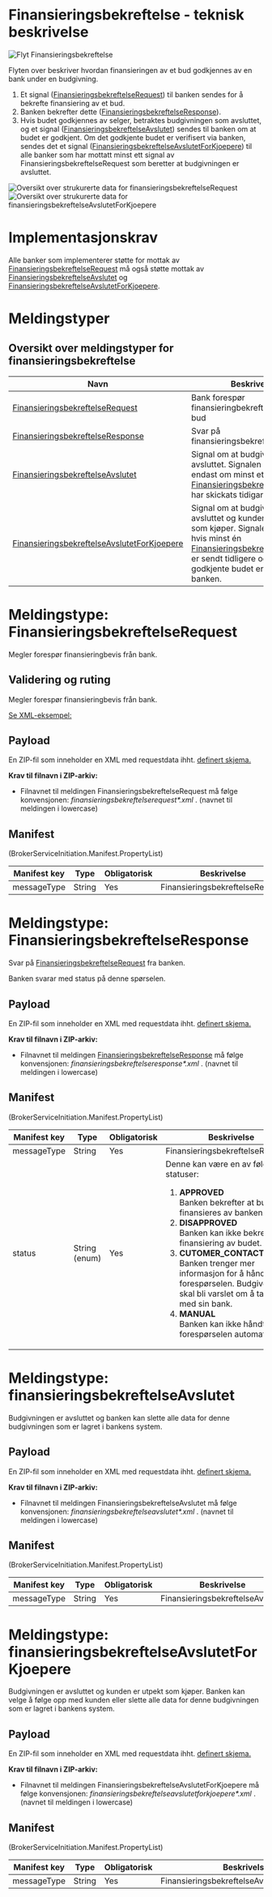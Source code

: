 Finansieringsbekreftelse - teknisk beskrivelse
=======================================

![Flyt Finansieringsbekreftelse](./finansieringsbekreftelse.svg)

Flyten over beskriver hvordan finansieringen av et bud godkjennes av en bank under en budgivning.

1. Et signal ([FinansieringsbekreftelseRequest](#meldingstype-finansieringsbekreftelserequest)) til banken sendes for å bekrefte finansiering av et bud.
2. Banken bekrefter dette ([FinansieringsbekreftelseResponse](#meldingstype-finansieringsbekreftelseresponse)).
3. Hvis budet godkjennes av selger, betraktes budgivningen som avsluttet, og et signal ([FinansieringsbekreftelseAvslutet](#meldingstype-finansieringsbekreftelseavslutet)) sendes til banken om at budet er godkjent. Om det godkjente budet er verifisert via banken, sendes det et signal ([FinansieringsbekreftelseAvslutetForKjoepere](#meldingstype-finansieringsbekreftelseavslutetforkjoepere)) til alle banker som har mottatt minst ett signal av FinansieringsbekreftelseRequest som beretter at budgivningen er avsluttet.

![Oversikt over strukurerte data for finansieringsbekreftelseRequest](./modeller/finansieringsbekreftelseRequest-modell.svg)
![Oversikt over strukurerte data for finansieringsbekreftelseAvslutetForKjoepere](./modeller/finansieringsbekreftelseAvslutetForKjoepere-modell.svg)

# Implementasjonskrav

Alle banker som implementerer støtte for mottak av [FinansieringsbekreftelseRequest](#meldingstype-finansieringsbekreftelserequest)
må også støtte mottak av [FinansieringsbekreftelseAvslutet](#meldingstype-finansieringsbekreftelseavslutet) og [FinansieringsbekreftelseAvslutetForKjoepere](#meldingstype-finansieringsbekreftelseavslutetforkjoepere).


# Meldingstyper
## Oversikt over meldingstyper for finansieringsbekreftelse
| Navn | Beskrivelse | Payload/vedlagt fil | 
|-----|-----|-----|
| [FinansieringsbekreftelseRequest](#meldingstype-finansieringsbekreftelserequest) | Bank forespør finansieringbekreftelse av et bud | XSD: FinansieringsbekreftelseRequest |
| [FinansieringsbekreftelseResponse](#meldingstype-finansieringsbekreftelseresponse) | Svar på finansieringsbekreftelseRequest | XSD: FinansieringsbekreftelseResponse |
| [FinansieringsbekreftelseAvslutet](#meldingstype-finansieringsbekreftelseavslutet) | Signal om at budgivningen er avsluttet. Signalen skickas endast om minst ett [FinansieringsbekreftelseRequest](#meldingstype-finansieringsbekreftelserequest) har skickats tidigare. | XSD: FinansieringsbekreftelseAvslutet |
| [FinansieringsbekreftelseAvslutetForKjoepere](#meldingstype-finansieringsbekreftelseavslutetforkjoepere) | Signal om at budgivningen er avsluttet og kunden er utpekt som kjøper. Signalet sendes kun hvis minst én [FinansieringsbekreftelseRequest](#meldingstype-finansieringsbekreftelserequest) er sendt tidligere og det godkjente budet er verifisert via banken. | XSD: FinansieringsbekreftelseAvslutetForKjoepere |

# Meldingstype: FinansieringsbekreftelseRequest
Megler forespør finansieringbevis från bank.

## Validering og ruting
Megler forespør finansieringbevis från bank.

[Se XML-eksempel:](./examples/finansieringsbekreftelseRequest-example.xml)

## Payload
En ZIP-fil som inneholder en XML med requestdata ihht. [definert skjema.](../afpant-model/xsd/dsve.xsd)

**Krav til filnavn i ZIP-arkiv:** 
* Filnavnet til meldingen FinansieringsbekreftelseRequest må følge konvensjonen: _finansieringsbekreftelserequest*.xml_ . (navnet til meldingen i lowercase)

## Manifest
(BrokerServiceInitiation.Manifest.PropertyList)

|Manifest key|Type|Obligatorisk|Beskrivelse|
|--- |--- |--- |--- |
|messageType|String|Yes|FinansieringsbekreftelseRequest|

# Meldingstype: FinansieringsbekreftelseResponse
Svar på [FinansieringsbekreftelseRequest](#meldingstype-finansieringsbekreftelserequest) fra banken.

Banken svarar med status på denne spørselen.

## Payload
En ZIP-fil som inneholder en XML med requestdata ihht. [definert skjema.](../afpant-model/xsd/dsve.xsd)

**Krav til filnavn i ZIP-arkiv:** 
* Filnavnet til meldingen [FinansieringsbekreftelseResponse](#meldingstype-finansieringsbekreftelseresponse) må følge konvensjonen: _finansieringsbekreftelseresponse*.xml_ . (navnet til meldingen i lowercase)

## Manifest
(BrokerServiceInitiation.Manifest.PropertyList)

|Manifest key|Type|Obligatorisk|Beskrivelse|
|--- |--- |--- |--- |
|messageType|String|Yes|FinansieringsbekreftelseResponse|
|status|String (enum)|Yes|Denne kan være en av følgende statuser: <ol><li>**APPROVED**<br/>Banken bekrefter at budet kan finansieres av banken.</li><li>**DISAPPROVED**<br/>Banken kan ikke bekrefte finansiering av budet.</li><li>**CUTOMER_CONTACT**<br/>Banken trenger mer informasjon for å håndtere forespørselen. Budgiveren skal bli varslet om å ta kontakt med sin bank.</li><li>**MANUAL**<br/>Banken kan ikke håndtere forespørselen automatisk.

# Meldingstype: finansieringsbekreftelseAvslutet

Budgivningen er avsluttet og banken kan slette alle data for denne budgivningen som er lagret i bankens system.

## Payload
En ZIP-fil som inneholder en XML med requestdata ihht. [definert skjema.](../afpant-model/xsd/dsve.xsd)

**Krav til filnavn i ZIP-arkiv:** 
* Filnavnet til meldingen FinansieringsbekreftelseAvslutet må følge konvensjonen: _finansieringsbekreftelseavslutet*.xml_ . (navnet til meldingen i lowercase)

## Manifest
(BrokerServiceInitiation.Manifest.PropertyList)

|Manifest key|Type|Obligatorisk|Beskrivelse|
|--- |--- |--- |--- |
|messageType|String|Yes|FinansieringsbekreftelseAvslutet|

# Meldingstype: finansieringsbekreftelseAvslutetForKjoepere

Budgivningen er avsluttet og kunden er utpekt som kjøper. Banken kan velge å følge opp med kunden eller slette alle data for denne budgivningen som er lagret i bankens system.

## Payload
En ZIP-fil som inneholder en XML med requestdata ihht. [definert skjema.](../afpant-model/xsd/dsve.xsd)

**Krav til filnavn i ZIP-arkiv:** 
* Filnavnet til meldingen FinansieringsbekreftelseAvslutetForKjoepere må følge konvensjonen: _finansieringsbekreftelseavslutetforkjoepere*.xml_ . (navnet til meldingen i lowercase)

## Manifest
(BrokerServiceInitiation.Manifest.PropertyList)

|Manifest key|Type|Obligatorisk|Beskrivelse|
|--- |--- |--- |--- |
|messageType|String|Yes|FinansieringsbekreftelseAvslutetForKjoepere|

